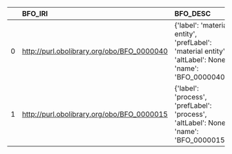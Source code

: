 |    | BFO_IRI                                    | BFO_DESC                                                                                              | SBO_IRI                              | SBO_DESC                     | SBO_DEF   |
|---:|:-------------------------------------------|:------------------------------------------------------------------------------------------------------|:-------------------------------------|:-----------------------------|:----------|
|  0 | http://purl.obolibrary.org/obo/BFO_0000040 | {'label': 'material entity', 'prefLabel': 'material entity', 'altLabel': None, 'name': 'BFO_0000040'} | http://biomodels.net/SBO/SBO_0000240 | {'label': 'material entity'} | []        |
|  1 | http://purl.obolibrary.org/obo/BFO_0000015 | {'label': 'process', 'prefLabel': 'process', 'altLabel': None, 'name': 'BFO_0000015'}                 | http://biomodels.net/SBO/SBO_0000375 | {'label': 'process'}         | []        |